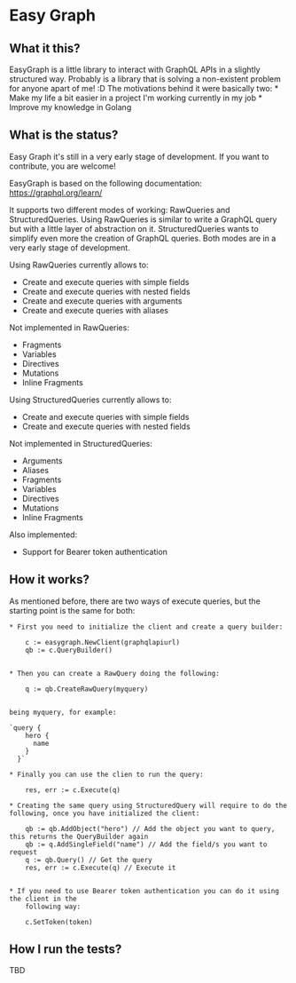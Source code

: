# Easy Graph

## What it this?

EasyGraph is a little library to interact with GraphQL APIs in a slightly structured way. Probably is a library that is solving
a non-existent problem for anyone apart of me! :D The motivations behind it were basically two:
    * Make my life a bit easier in a project I'm working currently in my job
    * Improve my knowledge in Golang

## What is the status?

 Easy Graph it's still in a very early stage of development. If you want to contribute, you are welcome!

 EasyGraph is based on the following documentation: https://graphql.org/learn/  

 It supports two different modes of working: RawQueries and StructuredQueries. Using RawQueries is similar to write a GraphQL
  query but with a little layer of abstraction on it. StructuredQueries wants to simplify even more the creation of GraphQL queries. Both modes are in a very early stage of development. 

Using RawQueries currently allows to:
* Create and execute queries with simple fields 
* Create and execute queries with nested fields
* Create and execute queries with arguments
* Create and execute queries with aliases

Not implemented in RawQueries:
* Fragments
* Variables
* Directives
* Mutations
* Inline Fragments

Using StructuredQueries currently allows to:
* Create and execute queries with simple fields 
* Create and execute queries with nested fields

Not implemented in StructuredQueries:
* Arguments
* Aliases
* Fragments
* Variables
* Directives
* Mutations
* Inline Fragments

Also implemented:
* Support for Bearer token authentication




 ## How it works?

As mentioned before, there are two ways of execute queries, but the starting point is the same for both:


    * First you need to initialize the client and create a query builder:
	
        c := easygraph.NewClient(graphqlapiurl)
	    qb := c.QueryBuilder()
    

    * Then you can create a RawQuery doing the following:
   
        q := qb.CreateRawQuery(myquery)
   

    being myquery, for example:
    
    `query {
		hero {
		  name
		}
	  }`

    * Finally you can use the clien to run the query:
        
        res, err := c.Execute(q)

    * Creating the same query using StructuredQuery will require to do the following, once you have initialized the client:
    
        qb := qb.AddObject("hero") // Add the object you want to query, this returns the QueryBuilder again
        qb := q.AddSingleField("name") // Add the field/s you want to request
        q := qb.Query() // Get the query
        res, err := c.Execute(q) // Execute it
    

    * If you need to use Bearer token authentication you can do it using the client in the 
        following way:
    
        c.SetToken(token)
     

 ## How I run the tests?

TBD
